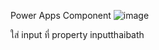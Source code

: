Power Apps Component
![image](https://github.com/bhumirath/PCF-ThaiBath-To-Text/assets/78583558/75b30e43-de4b-424a-8d87-439731f84b69)

ใส่ input ที่
property inputthaibath
